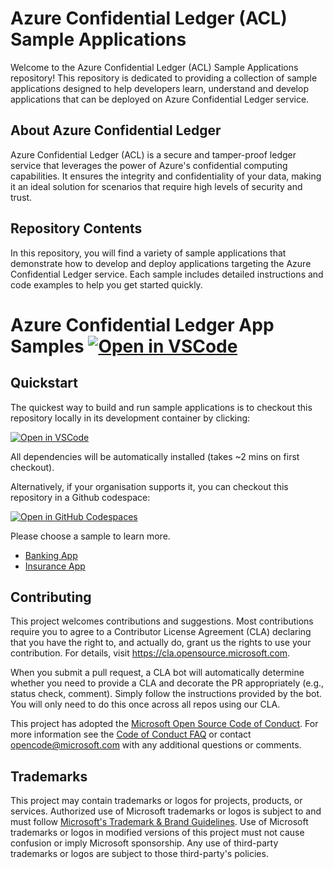 # Azure Confidential Ledger (ACL) Sample Applications

Welcome to the Azure Confidential Ledger (ACL) Sample Applications repository! This repository is dedicated to providing a collection of sample applications designed to help developers learn, understand and develop applications that can be deployed on Azure Confidential Ledger service.

## About Azure Confidential Ledger

Azure Confidential Ledger (ACL) is a secure and tamper-proof ledger service that leverages the power of Azure's confidential computing capabilities. It ensures the integrity and confidentiality of your data, making it an ideal solution for scenarios that require high levels of security and trust.

## Repository Contents

In this repository, you will find a variety of sample applications that demonstrate how to develop and deploy applications targeting the Azure Confidential Ledger service. Each sample includes detailed instructions and code examples to help you get started quickly.

# Azure Confidential Ledger App Samples [![Open in VSCode](https://img.shields.io/static/v1?label=Open+in&message=VSCode&logo=visualstudiocode&color=007ACC&logoColor=007ACC&labelColor=2C2C32)](https://vscode.dev/redirect?url=vscode://ms-vscode-remote.remote-containers/cloneInVolume?url=https://github.com/microsoft/azureconfidentialledger-app-samples)

## Quickstart

The quickest way to build and run sample applications is to checkout this repository locally in its development container by clicking:

[![Open in VSCode](https://img.shields.io/static/v1?label=Open+in&message=VSCode&logo=visualstudiocode&color=007ACC&logoColor=007ACC&labelColor=2C2C32)](https://vscode.dev/redirect?url=vscode://ms-vscode-remote.remote-containers/cloneInVolume?url=https://github.com/microsoft/azureconfidentialledger-app-samples)

All dependencies will be automatically installed (takes ~2 mins on first checkout).

Alternatively, if your organisation supports it, you can checkout this repository in a Github codespace:

[![Open in GitHub Codespaces](https://img.shields.io/static/v1?label=Open+in&message=GitHub+codespace&logo=github&color=2F363D&logoColor=white&labelColor=2C2C32)](https://github.com/codespaces/new?hide_repo_select=true&repo=microsoft%2Fazureconfidentialledger-app-samples)

Please choose a sample to learn more.

- [Banking App](./banking-app/README.md)
- [Insurance App](./insurance-app/README.md)

## Contributing

This project welcomes contributions and suggestions. Most contributions require you to agree to a
Contributor License Agreement (CLA) declaring that you have the right to, and actually do, grant us
the rights to use your contribution. For details, visit https://cla.opensource.microsoft.com.

When you submit a pull request, a CLA bot will automatically determine whether you need to provide
a CLA and decorate the PR appropriately (e.g., status check, comment). Simply follow the instructions
provided by the bot. You will only need to do this once across all repos using our CLA.

This project has adopted the [Microsoft Open Source Code of Conduct](https://opensource.microsoft.com/codeofconduct/).
For more information see the [Code of Conduct FAQ](https://opensource.microsoft.com/codeofconduct/faq/) or
contact [opencode@microsoft.com](mailto:opencode@microsoft.com) with any additional questions or comments.

## Trademarks

This project may contain trademarks or logos for projects, products, or services. Authorized use of Microsoft
trademarks or logos is subject to and must follow
[Microsoft's Trademark & Brand Guidelines](https://www.microsoft.com/en-us/legal/intellectualproperty/trademarks/usage/general).
Use of Microsoft trademarks or logos in modified versions of this project must not cause confusion or imply Microsoft sponsorship.
Any use of third-party trademarks or logos are subject to those third-party's policies.
